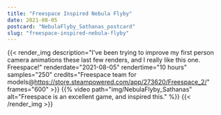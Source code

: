 ```yaml
---
title: "Freespace Inspired Nebula Flyby"
date: 2021-08-05
postcard: "NebulaFlyby_Sathanas_postcard"
slug: "freespace-inspired-nebula-flyby"
---
```


{{< render_img
  description="I've been trying to improve my first person camera animations these last few renders, and I really like this one. Freespace!"
  renderdate="2021-08-05"
  rendertime="10 hours"
  samples="250"
  credits="Freespace team for models@https://store.steampowered.com/app/273620/Freespace_2/"
  frames="600" >}}
{{% video path="img/NebulaFlyby_Sathanas" alt="Freespace is an excellent game, and inspired this." %}}
{{< /render_img >}}

